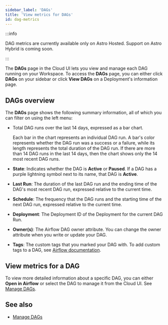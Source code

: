 ```yaml
---
sidebar_label: 'DAGs'
title: 'View metrics for DAGs'
id: dag-metrics
---
```


<head>
  <meta name="description" content="Learn how to monitor Pipeline performance, health, and total task volume in the Cloud UI. These metrics can help you with resource allocation and issue troubleshooting." />
  <meta name="og:description" content="Learn how to monitor Pipeline performance, health, and total task volume in the Cloud UI. These metrics can help you with resource allocation and issue troubleshooting." />
</head>
:::info

DAG metrics are currently available only on Astro Hosted. Support on Astro Hybrid is coming soon.

:::

The **DAGs** page in the Cloud UI lets you view and manage each DAG running on your Workspace. To access the **DAGs** page, you can either click **DAGs** on your sidebar or click **View DAGs** on a Deployment's information page.

## DAGs overview

The **DAGs** page shows the following summary information, all of which you can filter on using the left menu:

- Total DAG runs over the last 14 days, expressed as a bar chart.

    Each bar in the chart represents an individual DAG run. A bar's color represents whether the DAG run was a success or a failure, while its length represents the total duration of the DAG run. If there are more than 14 DAG runs in the last 14 days, then the chart shows only the 14 most recent DAG runs.

- **State**: Indicates whether the DAG is **Active** or **Paused**. If a DAG has a purple lightning symbol next to its name, that DAG is **Active**.
- **Last Run**: The duration of the last DAG run and the ending time of the DAG's most recent DAG run, expressed relative to the current time.
- **Schedule**: The frequency that the DAG runs and the starting time of the next DAG run, expressed relative to the current time.
- **Deployment**:  The Deployment ID of the Deployment for the current DAG Run.
- **Owner(s)**: The Airflow DAG owner attribute. You can change the owner attribute when you write or update your DAG.
- **Tags**: The custom tags that you marked your DAG with. To add custom tags to a DAG, see [Airflow documentation](https://airflow.apache.org/docs/apache-airflow/stable/howto/add-dag-tags.html).

## View metrics for a DAG

To view more detailed information about a specific DAG, you can either **Open in Airflow** or select the DAG to manage it from the Cloud UI. See [Manage DAGs](manage-dags.md).

## See also 

- [Manage DAGs](manage-dags.md)

